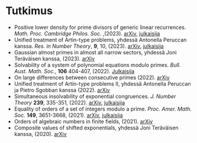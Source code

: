# Tutkimus

- Positive lower density for prime divisors of generic linear recurrences. _Math. Proc. Cambridge Philos. Soc._ ,(2023). [arXiv](https://arxiv.org/abs/2102.04042), [julkaisija](https://doi.org/10.1017/S0305004123000257)
- Unified treatment of Artin-type problems, yhdessä Antonella Peruccan kanssa. _Res. in Number Theory_, __9__, 10, (2023).  [arXiv](https://arxiv.org/abs/2202.11329), [julkaisija](https://doi.org/10.1007/s40993-022-00418-6)
- Gaussian almost primes in almost all narrow sectors, yhdessä Joni Teräväisen kanssa, (2023). [arXiv](https://arxiv.org/abs/2303.05822)
- Solvability of a system of polynomial equations modulo primes. _Bull. Aust. Math. Soc._, __106__ 404-407, (2022). [Julkaisija](https://doi.org/10.1017/s0004972722000260)
- On large differences between consecutive primes (2022). [arXiv](https://arxiv.org/abs/2212.10965)
- Unified treatment of Artin-type problems II, yhdessä Antonella Peruccan ja Pietro Sgobban kanssa (2022). [arXiv](https://arxiv.org/abs/2211.15614)
- Simultaneous insolvability of exponential congruences. _J. Number Theory_ __239__, 335-351, (2022). [arXiv](https://arxiv.org/abs/1912.02526), [julkaisija](https://doi.org/10.1016/j.jnt.2021.12.007)
- Equality of orders of a set of integers modulo a prime. _Proc. Amer. Math. Soc._ __149__, 3651-3668, (2021). [arXiv](https://arxiv.org/abs/1912.02554), [julkaisija](https://doi.org/10.1090/proc/15498)
- Orders of algebraic numbers in finite fields, (2021). [arXiv](https://arxiv.org/abs/2106.09813)
- Composite values of shifted exponentials, yhdessä Joni Teräväisen kanssa, (2020). [arXiv](https://arxiv.org/abs/2010.01789)

